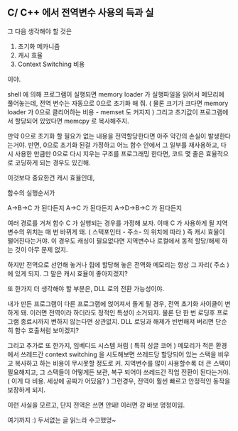 ## C/ C++ 에서 전역변수 사용의 득과 실


그 다음 생각해야 할 것은
1. 초기화 메카니즘
2. 캐시 효율
3. Context Switching 비용

이야.

shell 에 의해 프로그램이 실행되면 memory loader 가 실행파일을 읽어서 메모리에 풀어놓는데,
전역 변수는 자동으로 0으로 초기화 해 줘. ( 물론 크기가 크다면 memory loader 가 0으로 클리어하는 비용 - memset 도 커지지 )
그리고 초기값이 프로그램에서 할당되어 있었다면 memcpy 로 복사해주지.

만약 0으로 초기화 할 필요가 없는 내용을 전역할당한다면 아주 약간의 손실이 발생한다는거야.
반면, 0으로 초기화 된걸 가정하고 어느 함수 안에서 그 일부를 재사용하고,
다시 사용한 만큼만 0으로 다시 지우는 구조를 프로그래밍 한다면,
코드 몇 줄은 효율적으로 코딩하게 되는 경우도 있긴해.

이것보다 중요한건 캐시 효율인데,

함수의 실행순서가

A->B->C 가 된다든지
A->C 가 된다든지
A->D->B->C 가 된다든지

여러 경로를 거쳐 함수 C 가 실행되는 경우를 가정해 보자.
이때 C 가 사용하게 될 지역변수의 위치는 매 번 바뀌게 돼. ( 스택포인터 - 주소- 의 위치에 따라 )
즉 캐시 효율이 떨어진다는거야.
이 경우도 캐싱이 필요없다면 지역변수나 로컬에서 동적 할당/해제 하는 것이 아무 문제 없지.

하지만 전역으로 선언해 놓거나 힙에 할당해 놓은 전역화 메모리는 항상 그 자리( 주소 )에 있게 되지.
그 말은 캐시 효율이 좋아지겠지?

또 한가지 더 생각해야 할 부분은, DLL 로의 전환 가능성이야.

내가 만든 프로그램이 다른 프로그램에 얹어져서 돌게 될 경우, 전역 초기화 사이클이 변하게 돼.
이러면 전역이라 하더라도 정적인 특성이 소거되지.
물론 단 한 번 로딩후 프로그램 종료시까지 변하지 않는다면 상관없지.
DLL 로딩과 해제가 빈번해져 버리면 단순히 함수 호출처럼 보이겠지?

그리고 추가로 또 한가지,
임베디드 시스템 처럼 ( 특히 싱글 코어 )
메모리가 적은 환경에서 쓰레드간 context switching 을 시도해보면
쓰레드당 할당되어 있는 스택을 비우고 복사하고 하는 비용이 무시못할 정도로 커.
지역변수를 많이 사용할수록 더 큰 스택이 필요해지고, 그 스택들이 어떻게든 보관, 복구 되어야
쓰레드간 작업 전환이 된다는거야. ( 이게 다 비용. 세상에 공짜가 어딨음? )
그런경우, 전역이 훨씬 빠르고 안정적인 동작을 보장하게 되지.

이런 사실을 모르고, 단지
전역은 쓰면 안돼! 이러면 걍 바보 멍청이임.

여기까지 :)
두서없는 글 읽느라 수고했엉~
